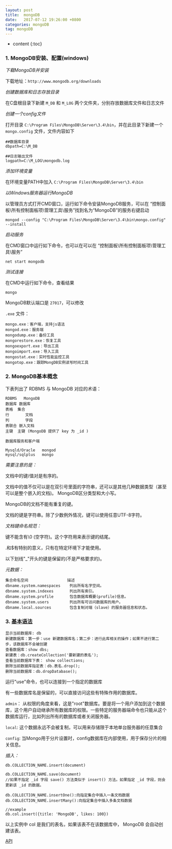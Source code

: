 ```yaml
---
layout: post
title:  mongoDB
date:   2017-07-12 19:26:00 +0800
categories: mongoDB
tag: mongoDB
---
```


* content
{:toc}

### 1. MongoDB安装、配置(windows)

*下载MongoDB并安装*

下载地址：`http://www.mongodb.org/downloads`

*创建数据库和日志存放目录*

在C盘根目录下新建 `M_DB` 和 `M_LOG` 两个文件夹，分别存放数据库文件和日志文件

*创建一个config文件*

打开目录 `C:\Program Files\MongoDB\Server\3.4\bin`，并在此目录下新建一个 `mongo.config` 文件，文件内容如下

```
##数据库目录
dbpath=C:\M_DB

##日志输出文件
logpath=C:\M_LOG\mongodb.log
```

*添加环境变量*

在环境变量PATH中加入 `C:\Program Files\MongoDB\Server\3.4\bin`

*以Windows服务器运行MongoDB*

以管理员方式打开CMD窗口，运行如下命令安装MongoDB服务，可以在 “控制面板\所有控制面板项\管理工具\服务”找到名为“MongoDB”的服务右键启动

```
mongod --config "C:\Program Files\MongoDB\Server\3.4\bin\mongo.config" --install
```

*启动服务*

在CMD窗口中运行如下命令，也可以在可以在 “控制面板\所有控制面板项\管理工具\服务”

```
net start mongodb
```

*测试连接*

在CMD中运行如下命令，查看结果

```
mongo
```

MongoDB默认端口是 `27017`，可以修改

`.exe` 文件：

	mongo.exe：客户端，支持js语法
	mongod.exe：服务端
	mongodump.exe：备份工具
	mongorestore.exe：恢复工具
	mongoexport.exe：导出工具
	mongoimport.exe：导入工具
	mongostat.exe：实时性能监控工具
	mongotop.exe：跟踪MongDB实例读写时间工具

### 2. MongoDB基本概念

下表列出了 RDBMS 与 MongoDB 对应的术语：

```
RDBMS	MongoDB
数据库	数据库
表格	集合
行	    文档
列	    字段
表联合	嵌入文档
主键	主键 (MongoDB 提供了 key 为 _id )

数据库服务和客户端

Mysqld/Oracle	mongod
mysql/sqlplus	mongo
```

*需要注意的是：*

文档中的键/值对是有序的。

文档中的值不仅可以是在双引号里面的字符串，还可以是其他几种数据类型（甚至可以是整个嵌入的文档)。
MongoDB区分类型和大小写。

MongoDB的文档不能有重复的键。

文档的键是字符串。除了少数例外情况，键可以使用任意UTF-8字符。

*文档键命名规范：*

键不能含有\0 (空字符)。这个字符用来表示键的结尾。

.和$有特别的意义，只有在特定环境下才能使用。

以下划线"_"开头的键是保留的(不是严格要求的)。

*元数据：*

```
集合命名空间	               描述
dbname.system.namespaces	列出所有名字空间。
dbname.system.indexes	    列出所有索引。
dbname.system.profile	    包含数据库概要(profile)信息。
dbname.system.users	        列出所有可访问数据库的用户。
dbname.local.sources	    包含复制对端（slave）的服务器信息和状态。
```

### 3. [基本语法](https://docs.mongodb.com/manual/reference/method/db.collection.aggregate/)

```
显示当前数据库: db
新建数据库：第一步：use 新建数据库名；第二步：进行此库相关的操作；如果不进行第二步，该数据库不会被创建
查看数据库：show dbs;
新建表：db.createCollection('要新建的表名');
查看当前数据库下表： show collections;
删除当前数据库指定表：db.表名.drop();
删除当前数据库：db.dropDatabase();
```

运行"use"命令，也可以连接到一个指定的数据库

有一些数据库名是保留的，可以直接访问这些有特殊作用的数据库。

`admin`： 从权限的角度来看，这是"root"数据库。要是将一个用户添加到这个数据库，这个用户自动继承所有数据库的权限。一些特定的服务器端命令也只能从这个数据库运行，比如列出所有的数据库或者关闭服务器。

`local`: 这个数据永远不会被复制，可以用来存储限于本地单台服务器的任意集合

`config`: 当Mongo用于分片设置时，config数据库在内部使用，用于保存分片的相关信息。

*插入：*

```
db.COLLECTION_NAME.insert(document)

db.COLLECTION_NAME.save(document)  
//如果不指定 _id 字段 save() 方法类似于 insert() 方法。如果指定 _id 字段，则会更新该 _id 的数据。

db.COLLECTION_NAME.insertOne():向指定集合中插入一条文档数据
db.COLLECTION_NAME.insertMany():向指定集合中插入多条文档数据

//example
db.col.insert({title: 'MongoDB', likes: 100})
```

以上实例中 col 是我们的表名，如果该表不在该数据库中， MongoDB 会自动创建该表。

[API](https://docs.mongodb.com/manual/reference/method/js-collection/)